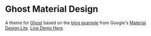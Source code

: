# Ghost Material Design

A theme for [Ghost](http://github.com/tryghost/ghost/) based on the [blog example](https://github.com/google/material-design-lite/tree/master/templates/blog) from Google's [Material Design Lite](https://github.com/google/material-design-lite). [Live Demo Here](http://ghost-material-design.ghost.io/).
